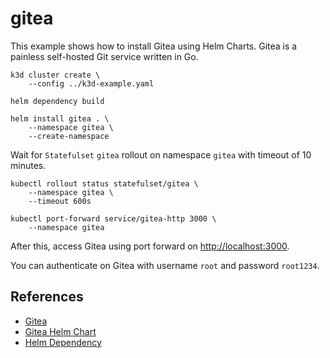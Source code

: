# gitea

This example shows how to install Gitea using Helm Charts. Gitea is a painless
self-hosted Git service written in Go.

```
k3d cluster create \
    --config ../k3d-example.yaml

helm dependency build

helm install gitea . \
    --namespace gitea \
    --create-namespace
```

Wait for `Statefulset` `gitea` rollout on namespace `gitea` with timeout of 10
minutes.

```
kubectl rollout status statefulset/gitea \
    --namespace gitea \
    --timeout 600s

kubectl port-forward service/gitea-http 3000 \
    --namespace gitea
```

After this, access Gitea using port forward on
[http://localhost:3000](http://localhost:3000).

You can authenticate on Gitea with username `root` and password `root1234`.

## References

* [Gitea](https://gitea.io/)
* [Gitea Helm Chart](https://gitea.com/gitea/helm-chart/)
* [Helm Dependency](https://helm.sh/docs/helm/helm_dependency/)
